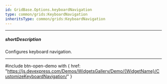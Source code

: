 ```yaml
---
id: GridBase.Options.keyboardNavigation
type: common/grids:KeyboardNavigation
inheritsType: common/grids:KeyboardNavigation
---
```

---
##### shortDescription
Configures keyboard navigation.

---
#include btn-open-demo with {
    href: "https://js.devexpress.com/Demos/WidgetsGallery/Demo/{WidgetName}/CustomizeKeyboardNavigation/"
}